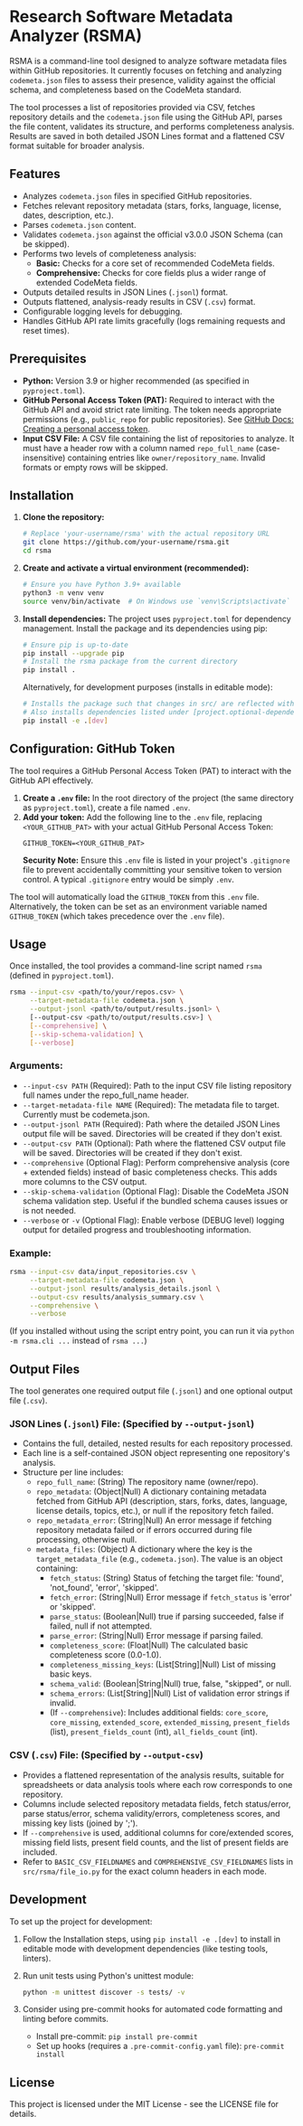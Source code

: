 # Research Software Metadata Analyzer (RSMA)

RSMA is a command-line tool designed to analyze software metadata files within GitHub repositories. It currently focuses on fetching and analyzing `codemeta.json` files to assess their presence, validity against the official schema, and completeness based on the CodeMeta standard.

The tool processes a list of repositories provided via CSV, fetches repository details and the `codemeta.json` file using the GitHub API, parses the file content, validates its structure, and performs completeness analysis. Results are saved in both detailed JSON Lines format and a flattened CSV format suitable for broader analysis.

## Features

* Analyzes `codemeta.json` files in specified GitHub repositories.
* Fetches relevant repository metadata (stars, forks, language, license, dates, description, etc.).
* Parses `codemeta.json` content.
* Validates `codemeta.json` against the official v3.0.0 JSON Schema (can be skipped).
* Performs two levels of completeness analysis:
  * **Basic:** Checks for a core set of recommended CodeMeta fields.
  * **Comprehensive:** Checks for core fields plus a wider range of extended CodeMeta fields.
* Outputs detailed results in JSON Lines (`.jsonl`) format.
* Outputs flattened, analysis-ready results in CSV (`.csv`) format.
* Configurable logging levels for debugging.
* Handles GitHub API rate limits gracefully (logs remaining requests and reset times).

## Prerequisites

* **Python:** Version 3.9 or higher recommended (as specified in `pyproject.toml`).
* **GitHub Personal Access Token (PAT):** Required to interact with the GitHub API and avoid strict rate limiting. The token needs appropriate permissions (e.g., `public_repo` for public repositories). See [GitHub Docs: Creating a personal access token](https://docs.github.com/en/authentication/keeping-your-account-and-data-secure/creating-a-personal-access-token).
* **Input CSV File:** A CSV file containing the list of repositories to analyze. It must have a header row with a column named `repo_full_name` (case-insensitive) containing entries like `owner/repository_name`. Invalid formats or empty rows will be skipped.

## Installation

1. **Clone the repository:**
   ```bash
   # Replace 'your-username/rsma' with the actual repository URL
   git clone https://github.com/your-username/rsma.git
   cd rsma
   ```

2. **Create and activate a virtual environment (recommended):**
   ```bash
   # Ensure you have Python 3.9+ available
   python3 -m venv venv
   source venv/bin/activate  # On Windows use `venv\Scripts\activate`
   ```

3. **Install dependencies:**
   The project uses `pyproject.toml` for dependency management. Install the package and its dependencies using pip:
   ```bash
   # Ensure pip is up-to-date
   pip install --upgrade pip
   # Install the rsma package from the current directory
   pip install .
   ```
   Alternatively, for development purposes (installs in editable mode):
   ```bash
   # Installs the package such that changes in src/ are reflected without reinstalling
   # Also installs dependencies listed under [project.optional-dependencies] dev
   pip install -e .[dev]
   ```

## Configuration: GitHub Token

The tool requires a GitHub Personal Access Token (PAT) to interact with the GitHub API effectively.

1. **Create a `.env` file:** In the root directory of the project (the same directory as `pyproject.toml`), create a file named `.env`.
2. **Add your token:** Add the following line to the `.env` file, replacing `<YOUR_GITHUB_PAT>` with your actual GitHub Personal Access Token:
   ```dotenv
   GITHUB_TOKEN=<YOUR_GITHUB_PAT>
   ```
   **Security Note:** Ensure this `.env` file is listed in your project's `.gitignore` file to prevent accidentally committing your sensitive token to version control. A typical `.gitignore` entry would be simply `.env`.

The tool will automatically load the `GITHUB_TOKEN` from this `.env` file. Alternatively, the token can be set as an environment variable named `GITHUB_TOKEN` (which takes precedence over the `.env` file).

## Usage

Once installed, the tool provides a command-line script named `rsma` (defined in `pyproject.toml`).

```bash
rsma --input-csv <path/to/your/repos.csv> \
     --target-metadata-file codemeta.json \
     --output-jsonl <path/to/output/results.jsonl> \
     [--output-csv <path/to/output/results.csv>] \
     [--comprehensive] \
     [--skip-schema-validation] \
     [--verbose]
```

### Arguments:

* `--input-csv PATH` (Required): Path to the input CSV file listing repository full names under the repo_full_name header.
* `--target-metadata-file NAME` (Required): The metadata file to target. Currently must be codemeta.json.
* `--output-jsonl PATH` (Required): Path where the detailed JSON Lines output file will be saved. Directories will be created if they don't exist.
* `--output-csv PATH` (Optional): Path where the flattened CSV output file will be saved. Directories will be created if they don't exist.
* `--comprehensive` (Optional Flag): Perform comprehensive analysis (core + extended fields) instead of basic completeness checks. This adds more columns to the CSV output.
* `--skip-schema-validation` (Optional Flag): Disable the CodeMeta JSON schema validation step. Useful if the bundled schema causes issues or is not needed.
* `--verbose` or `-v` (Optional Flag): Enable verbose (DEBUG level) logging output for detailed progress and troubleshooting information.

### Example:

```bash
rsma --input-csv data/input_repositories.csv \
     --target-metadata-file codemeta.json \
     --output-jsonl results/analysis_details.jsonl \
     --output-csv results/analysis_summary.csv \
     --comprehensive \
     --verbose
```

(If you installed without using the script entry point, you can run it via `python -m rsma.cli ...` instead of `rsma ...`)

## Output Files

The tool generates one required output file (`.jsonl`) and one optional output file (`.csv`).

### JSON Lines (`.jsonl`) File: (Specified by `--output-jsonl`)

* Contains the full, detailed, nested results for each repository processed.
* Each line is a self-contained JSON object representing one repository's analysis.
* Structure per line includes:
  * `repo_full_name`: (String) The repository name (owner/repo).
  * `repo_metadata`: (Object|Null) A dictionary containing metadata fetched from GitHub API (description, stars, forks, dates, language, license details, topics, etc.), or null if the repository fetch failed.
  * `repo_metadata_error`: (String|Null) An error message if fetching repository metadata failed or if errors occurred during file processing, otherwise null.
  * `metadata_files`: (Object) A dictionary where the key is the `target_metadata_file` (e.g., `codemeta.json`). The value is an object containing:
    * `fetch_status`: (String) Status of fetching the target file: 'found', 'not_found', 'error', 'skipped'.
    * `fetch_error`: (String|Null) Error message if `fetch_status` is 'error' or 'skipped'.
    * `parse_status`: (Boolean|Null) true if parsing succeeded, false if failed, null if not attempted.
    * `parse_error`: (String|Null) Error message if parsing failed.
    * `completeness_score`: (Float|Null) The calculated basic completeness score (0.0-1.0).
    * `completeness_missing_keys`: (List[String]|Null) List of missing basic keys.
    * `schema_valid`: (Boolean|String|Null) true, false, "skipped", or null.
    * `schema_errors`: (List[String]|Null) List of validation error strings if invalid.
    * (If `--comprehensive`): Includes additional fields: `core_score`, `core_missing`, `extended_score`, `extended_missing`, `present_fields` (list), `present_fields_count` (int), `all_fields_count` (int).

### CSV (`.csv`) File: (Specified by `--output-csv`)

* Provides a flattened representation of the analysis results, suitable for spreadsheets or data analysis tools where each row corresponds to one repository.
* Columns include selected repository metadata fields, fetch status/error, parse status/error, schema validity/errors, completeness scores, and missing key lists (joined by ';').
* If `--comprehensive` is used, additional columns for core/extended scores, missing field lists, present field counts, and the list of present fields are included.
* Refer to `BASIC_CSV_FIELDNAMES` and `COMPREHENSIVE_CSV_FIELDNAMES` lists in `src/rsma/file_io.py` for the exact column headers in each mode.

## Development

To set up the project for development:

1. Follow the Installation steps, using `pip install -e .[dev]` to install in editable mode with development dependencies (like testing tools, linters).

2. Run unit tests using Python's unittest module:
   ```bash
   python -m unittest discover -s tests/ -v
   ```

3. Consider using pre-commit hooks for automated code formatting and linting before commits.
   * Install pre-commit: `pip install pre-commit`
   * Set up hooks (requires a `.pre-commit-config.yaml` file): `pre-commit install`

## License

This project is licensed under the MIT License - see the LICENSE file for details.